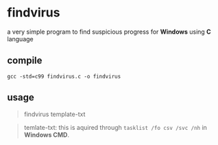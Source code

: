 # findvirus
a very simple program to find suspicious progress for **Windows** using **C** language
##  compile
   `gcc -std=c99 findvirus.c -o findvirus`
##  usage
> findvirus template-txt

> temlate-txt: this is aquired through `tasklist /fo csv /svc /nh` in **Windows CMD**.
